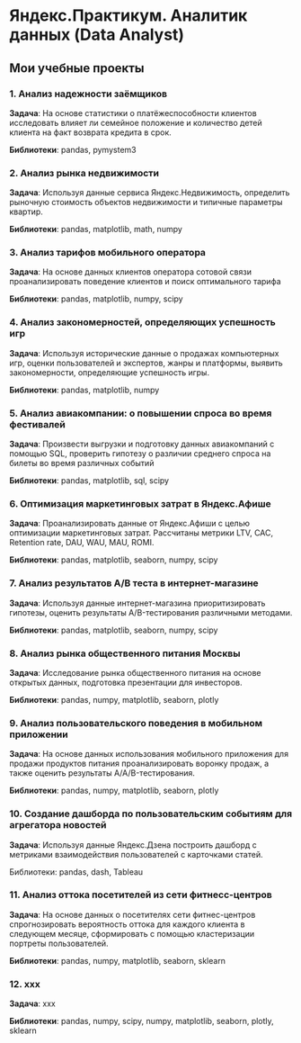 # Яндекс.Практикум. Аналитик данных (Data Analyst)

## Мои учебные проекты


### 1. Анализ надежности заёмщиков 
**Задача**: На основе статистики о платёжеспособности клиентов исследовать влияет ли семейное положение и количество детей клиента на факт возврата кредита в срок.

**Библиотеки**: pandas, pymystem3

### 2. Анализ рынка недвижимости
**Задача**: Используя данные сервиса Яндекс.Недвижимость, определить рыночную стоимость объектов недвижимости и типичные параметры квартир.

**Библиотеки**: pandas, matplotlib, math, numpy

### 3. Анализ тарифов мобильного оператора
**Задача**: На основе данных клиентов оператора сотовой связи проанализировать поведение клиентов и поиск оптимального тарифа

**Библиотеки**: pandas, matplotlib, numpy, scipy
 
### 4. Анализ закономерностей, определяющих успешность игр
**Задача**: Используя исторические данные о продажах компьютерных игр, оценки пользователей и экспертов, жанры и платформы, выявить закономерности, определяющие успешность игры.

**Библиотеки**: pandas, matplotlib, numpy

### 5. Анализ авиакомпании: о повышении спроса во время фестивалей
**Задача**: Произвести выгрузки и подготовку данных авиакомпаний с помощью SQL, проверить гипотезу о различии среднего спроса на билеты во время различных событий

**Библиотеки**: pandas, matplotlib, sql, scipy

### 6. Оптимизация маркетинговых затрат в Яндекс.Афише
**Задача**:  Проанализировать данные от Яндекс.Афиши с целью оптимизации маркетинговых затрат. Рассчитаны метрики LTV, CAC, Retention rate, DAU, WAU, MAU, ROMI.

**Библиотеки**: pandas, matplotlib, seaborn, numpy, scipy

### 7. Анализ результатов A/B теста в интернет-магазине 
**Задача**: Используя данные интернет-магазина приоритизировать гипотезы, оценить результаты A/B-тестирования различными методами.

**Библиотеки**: pandas, matplotlib, seaborn, numpy, scipy

### 8. Анализ рынка общественного питания Москвы
**Задача**: Исследование рынка общественного питания на основе открытых данных, подготовка презентации для инвесторов.

**Библиотеки**: pandas, numpy, matplotlib, seaborn, plotly

### 9. Анализ пользовательского поведения в мобильном приложении
**Задача**: На основе данных использования мобильного приложения для продажи продуктов питания проанализировать воронку продаж, а также оценить результаты A/A/B-тестирования.

**Библиотеки**: pandas, numpy, matplotlib, seaborn, plotly

### 10. Создание дашборда по пользовательским событиям для агрегатора новостей
**Задача**: Используя данные Яндекс.Дзена построить дашборд с метриками взаимодействия пользователей с карточками статей.

Библиотеки: pandas, dash, Tableau
 
### 11. Анализ оттока посетителей из сети фитнесс-центров
**Задача**: На основе данных о посетителях сети фитнес-центров спрогнозировать вероятность оттока для каждого клиента в следующем месяце, сформировать с помощью кластеризации портреты пользователей.

**Библиотеки**: pandas, numpy, matplotlib, seaborn, sklearn

### 12. ххх
**Задача**: ххх

**Библиотеки**: pandas, numpy, scipy, numpy, matplotlib, seaborn, plotly, sklearn

 
